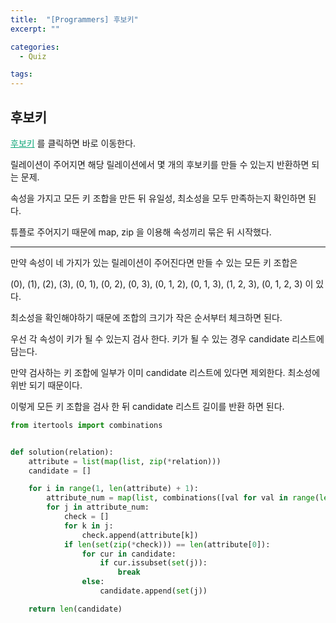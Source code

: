 ```yaml
---
title:  "[Programmers] 후보키"
excerpt: ""

categories:
  - Quiz

tags:
---
```


## 후보키

<a href="https://programmers.co.kr/learn/courses/30/lessons/42890" style="color:#0FA678" target="_blank">후보키</a> 를 클릭하면 바로 이동한다.

릴레이션이 주어지면 해당 릴레이션에서 몇 개의 후보키를 만들 수 있는지 반환하면 되는 문제.

속성을 가지고 모든 키 조합을 만든 뒤 유일성, 최소성을 모두 만족하는지 확인하면 된다.

튜플로 주어지기 때문에 map, zip 을 이용해 속성끼리 묶은 뒤 시작했다.

---

만약 속성이 네 가지가 있는 릴레이션이 주어진다면 만들 수 있는 모든 키 조합은

(0), (1), (2), (3), (0, 1), (0, 2), (0, 3), (0, 1, 2), (0, 1, 3), (1, 2, 3), (0, 1, 2, 3) 이 있다.

최소성을 확인해야하기 때문에 조합의 크기가 작은 순서부터 체크하면 된다.

우선 각 속성이 키가 될 수 있는지 검사 한다. 키가 될 수 있는 경우 candidate 리스트에 담는다.

만약 검사하는 키 조합에 일부가 이미 candidate 리스트에 있다면 제외한다. 최소성에 위반 되기 때문이다.

이렇게 모든 키 조합을 검사 한 뒤 candidate 리스트 길이를 반환 하면 된다.

```python
from itertools import combinations


def solution(relation):
	attribute = list(map(list, zip(*relation)))
	candidate = []

	for i in range(1, len(attribute) + 1):
		attribute_num = map(list, combinations([val for val in range(len(attribute))], i))
		for j in attribute_num:
			check = []
			for k in j:
				check.append(attribute[k])
			if len(set(zip(*check))) == len(attribute[0]):
				for cur in candidate:
					if cur.issubset(set(j)):
						break
				else:
					candidate.append(set(j))

	return len(candidate)
```





